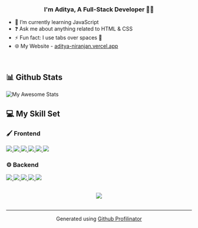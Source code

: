 ### <div align="center">I'm Aditya, A Full-Stack Developer 👨‍💻</div>  

- 🌱 I’m currently learning JavaScript  
- ❓ Ask me about anything related to HTML & CSS  
- ⚡ Fun fact: I use tabs over spaces 🙂  
- 🌐 My Website - [aditya-niranjan.vercel.app](https://adityaniranjan01.vercel.app/)  

<br/>  

## 📊 Github Stats
![My Awesome Stats](https://awesome-github-stats.azurewebsites.net/user-stats/aditya-niranjan)

## 💻 My Skill Set  

### 🖌️ Frontend  
<p align="left"> 
    <a href="https://developer.mozilla.org/en-US/docs/Web/JavaScript" target="_blank">
        <img src="https://img.icons8.com/color/48/javascript.png"/>
    </a> 
    <a href="https://www.w3.org/html/" target="_blank">
        <img src="https://img.icons8.com/color/48/html-5.png"/>
    </a> 
    <a href="https://www.w3schools.com/css/" target="_blank">
        <img src="https://img.icons8.com/color/48/css3.png"/>
    </a> 
    <a href="https://getbootstrap.com" target="_blank">
        <img src="https://img.icons8.com/color/48/bootstrap.png"/>
    </a> 
    <a href="https://react.dev/" target="_blank">
        <img src="https://img.icons8.com/color/48/react-native.png"/>
    </a>
    <a href="https://greensock.com/gsap/" target="_blank">
        <img src="https://img.icons8.com/external-tal-revivo-color-tal-revivo/48/external-gsap-a-javascript-library-for-creating-high-performance-animations-logo-color-tal-revivo.png"/>
    </a>
</p>

### ⚙️ Backend  
<p align="left">
    <a href="https://nodejs.org" target="_blank">
        <img src="https://img.icons8.com/color/48/nodejs.png"/>
    </a> 
    <a href="https://www.python.org" target="_blank">
        <img src="https://img.icons8.com/color/48/python.png"/>
    </a> 
    <a href="https://www.mongodb.com/" target="_blank">
        <img src="https://img.icons8.com/color/48/mongodb.png"/>
    </a>
    <a href="https://www.mysql.com/" target="_blank">
        <img src="https://img.icons8.com/fluent/50/mysql-logo.png"/>
    </a>
    <a href="https://git-scm.com/" target="_blank">
        <img src="https://img.icons8.com/color/48/git.png"/>
    </a>
</p>

<br/>  

<div align="center">
    <img src="https://komarev.com/ghpvc/?username=aditya-niranjan&&style=flat-square" align="center" />
</div>  

<br />

----
<div align="center">
Generated using <a href="https://profilinator.rishav.dev/" target="_blank">Github Profilinator</a>
</div>
